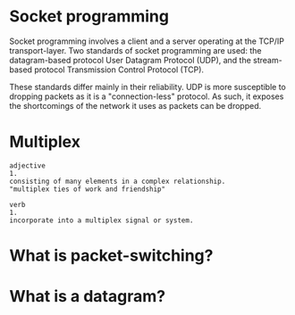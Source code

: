 # Socket programming

Socket programming involves a client and a server operating at the TCP/IP transport-layer.
Two standards of socket programming are used: the datagram-based protocol User Datagram Protocol (UDP), and the stream-based protocol Transmission Control Protocol (TCP).

These standards differ mainly in their reliability.
UDP is more susceptible to dropping packets as it is a "connection-less" protocol.
As such, it exposes the shortcomings of the network it uses as packets can be dropped.

# Multiplex

```
adjective
1.
consisting of many elements in a complex relationship.
"multiplex ties of work and friendship"

verb
1.
incorporate into a multiplex signal or system.
```

# What is packet-switching?

# What is a datagram? 
